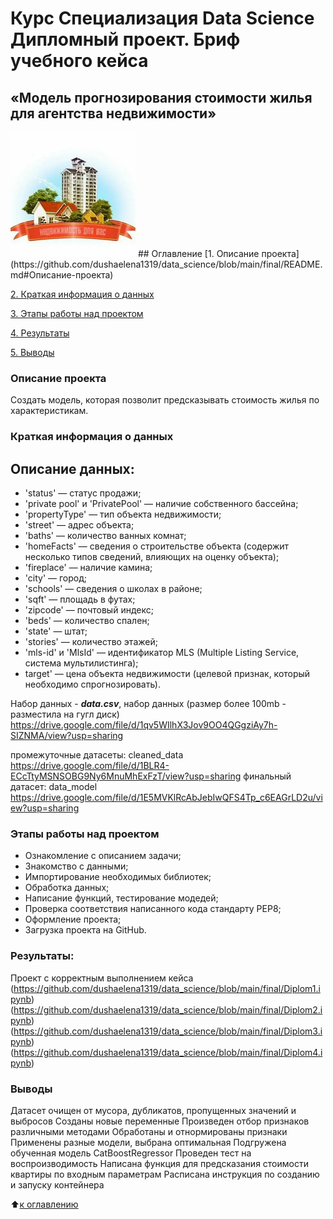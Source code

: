 # Курс Специализация Data Science Дипломный проект. Бриф учебного кейса 
## «Модель прогнозирования стоимости жилья для агентства недвижимости»

<img src="foto.png" alt="alt text" width="200"/>
## Оглавление
[1. Описание проекта](https://github.com/dushaelena1319/data_science/blob/main/final/README.md#Описание-проекта)

[2. Краткая информация о данных](https://github.com/dushaelena1319/data_science/blob/main/final/README.md#Краткая-информация-о-данных)

[3. Этапы работы над проектом](https://github.com/dushaelena1319/data_science/blob/main/final/README.md#Этапы-работы-над-проектом)

[4. Результаты](https://github.com/dushaelena1319/data_science/blob/main/final/README.md#Результаты)

[5. Выводы](https://github.com/dushaelena1319/data_science/blob/main/final/README.md#Выводы)  

### Описание проекта
Cоздать модель, которая позволит предсказывать стоимость жилья по характеристикам.

### Краткая информация о данных

## Описание данных:
* 'status' — статус продажи;
* 'private pool' и 'PrivatePool' — наличие собственного бассейна;
* 'propertyType' — тип объекта недвижимости;
* 'street' — адрес объекта;
* 'baths' — количество ванных комнат;
* 'homeFacts' — сведения о строительстве объекта (содержит несколько
типов сведений, влияющих на оценку объекта);
* 'fireplace' — наличие камина;
* 'city' — город;
* 'schools' — сведения о школах в районе;
* 'sqft' — площадь в футах;
* 'zipcode' — почтовый индекс;
* 'beds' — количество спален;
* 'state' — штат;
* 'stories' — количество этажей;
* 'mls-id' и 'MlsId' — идентификатор MLS (Multiple Listing Service, система
мультилистинга);
* target' — цена объекта недвижимости (целевой признак, который
необходимо спрогнозировать).

Набор данных - ***data.csv***, набор данных (размер более 100mb - разместила на гугл диск) https://drive.google.com/file/d/1qv5WIlhX3Jov9OO4QGgziAy7h-SIZNMA/view?usp=sharing

промежуточные датасеты: cleaned_data https://drive.google.com/file/d/1BLR4-ECcTtyMSNSOBG9Ny6MnuMhExFzT/view?usp=sharing
финальный датасет: data_model https://drive.google.com/file/d/1E5MVKlRcAbJebIwQFS4Tp_c6EAGrLD2u/view?usp=sharing

### Этапы работы над проектом
- Ознакомление с описанием задачи;
- Знакомство с данными;
- Импортирование необходимых библиотек;
- Обработка данных;
- Написание функций, тестирование модедей;
- Проверка соответствия написанного кода стандарту PEP8;
- Оформление проекта;
- Загрузка проекта на GitHub.

### Результаты:

Проект c корректным выполнением кейса (https://github.com/dushaelena1319/data_science/blob/main/final/Diplom1.ipynb)
(https://github.com/dushaelena1319/data_science/blob/main/final/Diplom2.ipynb)
(https://github.com/dushaelena1319/data_science/blob/main/final/Diplom3.ipynb)
(https://github.com/dushaelena1319/data_science/blob/main/final/Diplom4.ipynb)

### Выводы
Датасет очищен от мусора, дубликатов, пропущенных значений и выбросов
Созданы новые переменные
Произведен отбор признаков различными методами
Обработаны и отнормированы признаки
Применены разные модели, выбрана оптимальная
Подгружена обученная модель CatBoostRegressor
Проведен тест на воспроизводимость
Написана функция для предсказания стоимости квартиры по входным параметрам
Расписана инструкция по созданию и запуску контейнера

:arrow_up:[к оглавлению](https://github.com/dushaelena1319/data_science/blob/main/final/README.md#Оглавление)